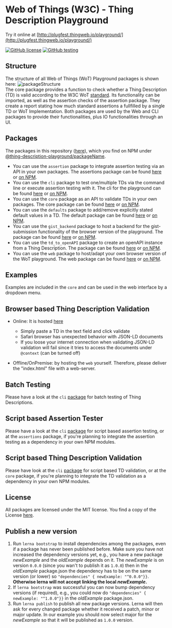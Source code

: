 # Web of Things (W3C) - Thing Description Playground

Try it online at [http://plugfest.thingweb.io/playground/](http://plugfest.thingweb.io/playground/)  

[![GitHub license](https://img.shields.io/github/license/thingweb/thingweb-playground)](./LICENSE.md)
[![GitHub testing](https://img.shields.io/github/workflow/status/thingweb/thingweb-playground/Default%20CI%20Pipeline)](https://github.com/thingweb/thingweb-playground/actions)

## Structure

The structure of all Web of Things (WoT) Playground packages is shown here: ![packageStructure](https://i.imgur.com/RTG02d8.png)  
The core package provides a function to check whether a Thing Description (TD) is valid according to the W3C WoT [standard](https://w3c.github.io/wot-thing-description/#).
Its functionality can be imported, as well as the assertion checks of the assertion package.
They create a report stating how much standard assertions a fullfilled by a single TD or WoT Implementation.
Both packages are used by the Web and CLI packages to provide their functionalities, plus IO functionalities through an UI.

## Packages

The packages in this repository ([here](./packages)), which you find on NPM under [@thing-description-playground/packageName](https://www.npmjs.com/search?q=%40thing-description-playground).

* You can use the `assertion` package to integrate assertion testing via an API in your own packages. The assertions package can be found [here](./packages/assertions/) or [on NPM](https://www.npmjs.com/package/@thing-description-playground/assertions).
* You can use the `cli` package to test one/multiple TDs via the command line or execute assertion testing with it. The cli for the playground can be found [here](./packages/cli/) or [on NPM](https://www.npmjs.com/package/@thing-description-playground/cli).
* You can use the `core` package as an API to validate TDs in your own packages. The core package can be found [here](./packages/core/) or [on NPM](https://www.npmjs.com/package/@thing-description-playground/core).
* You can use the `defaults` package to add/remove explicitly stated default values in a TD. The default package can be found [here](./packages/defaults/) or [on NPM](https://www.npmjs.com/package/@thing-description-playground/defaults).
* You can use the `gist_backend` package to host a backend for the gist-submission functionality of the browser version of the playground. The package can be found [here](./packages/gist_backend) or [on NPM](https://www.npmjs.com/package/@thing-description-playground/gist_backend).
* You can use the `td_to_openAPI` package to create an openAPI instance from a Thing Description. The package can be found [here](./packages/td_to_openAPI) or [on NPM](https://www.npmjs.com/package/@thing-description-playground/td_to_openapi).
* You can use the `web` package to host/adapt your own browser version of the WoT playground. The web package can be found [here](./packages/web/) or [on NPM](https://www.npmjs.com/package/@thing-description-playground/web).

## Examples

Examples are included in the `core` and can be used in the web interface by a dropdown menu.

## Browser based Thing Description Validation

* Online: It is hosted [here](http://plugfest.thingweb.io/playground/)
  * Simply paste a TD in the text field and click validate
  * Safari browser has unexpected behavior with JSON-LD documents
  * If you loose your internet connection when validating JSON-LD validation will fail since it tries to access the documents under `@context` (can be turned off)

* Offline/OnPremise: by hosting the `web` yourself. Therefore, please deliver the "index.html" file with a web-server.

## Batch Testing

Please have a look at the `cli` [package](https://github.com/thingweb/thingweb-playground/tree/master/packages/cli#batch-testing) for batch testing of Thing Descriptions.

## Script based Assertion Tester

Please have a look at the `cli` [package](https://github.com/thingweb/thingweb-playground/tree/master/packages/cli#script-based-assertion-tester--a-parameter) for script based assertion testing, or at the `assertions` package, if you're planning to integrate the assertion testing as a dependency in your own NPM modules.

## Script based Thing Description Validation

Please have look at the `cli` [package](https://github.com/thingweb/thingweb-playground/tree/master/packages/cli#script-based-thing-description-validation) for script based TD validation, or at the `core` package, if you're planning to integrate the TD validation as a dependency in your own NPM modules.

## License

All packages are licensed under the MIT license. You find a copy of the License [here](./LICENSE.md).

## Publish a new version

1. Run `lerna bootstrap` to install dependencies among the packages, even if a package has never been published before. Make sure you have not increased the dependency versions yet, e.g., you have a new package *newExample* and the *oldExample* depends on it. The *newExample* is on version `0.0.0` (since you wan't to publish it as `1.0.0`) then in the *oldExample* package.json the dependency has to be on the same version (or lower) so `"dependencies" { newExample: "^0.0.0"}}`. **Otherwise lerna will not accept linking the local *newExample*.**
2. If `lerna bootstrap` was successful you can now bump dependency versions (if required), e.g., you could now do `"dependencies" { newExample: "^1.0.0"}}` in the *oldExample* package.json.
3. Run `lerna publish` to publish all new package versions. Lerna will then ask for every changed package whether it received a patch, minor or major update. In our example you should now select major for the *newExample* so that it will be published as `1.0.0` version.
